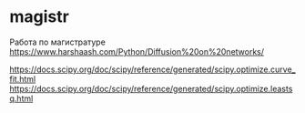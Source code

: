 # magistr
Работа по магистратуре
https://www.harshaash.com/Python/Diffusion%20on%20networks/

https://docs.scipy.org/doc/scipy/reference/generated/scipy.optimize.curve_fit.html
https://docs.scipy.org/doc/scipy/reference/generated/scipy.optimize.leastsq.html